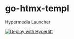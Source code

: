 # go-htmx-templ
Hypermedia Launcher

[![Deploy with Hyperlift](https://img.shields.io/badge/Deploy-Hyperlift-blue?logo=vercel)](https://hyperlift.spaceship.com/deploy?repo=https://github.com/Sirjazzfeetz/go-htmx-templ)
